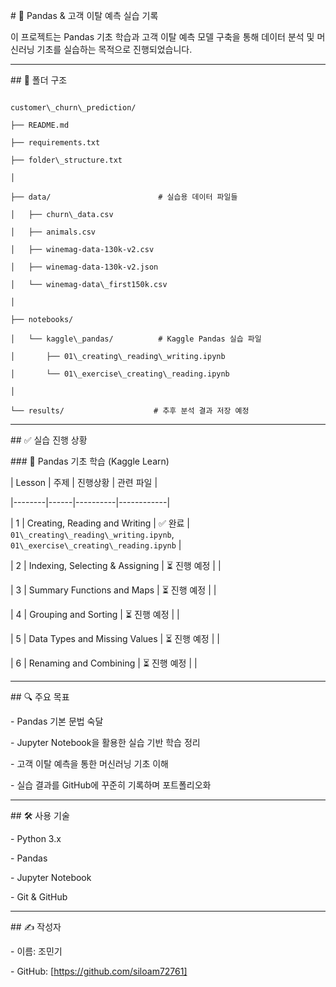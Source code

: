 \# 🧪 Pandas \& 고객 이탈 예측 실습 기록



이 프로젝트는 Pandas 기초 학습과 고객 이탈 예측 모델 구축을 통해 데이터 분석 및 머신러닝 기초를 실습하는 목적으로 진행되었습니다.



---



\## 📁 폴더 구조



```

customer\_churn\_prediction/

├── README.md

├── requirements.txt

├── folder\_structure.txt

│

├── data/                        # 실습용 데이터 파일들

│   ├── churn\_data.csv

│   ├── animals.csv

│   ├── winemag-data-130k-v2.csv

│   ├── winemag-data-130k-v2.json

│   └── winemag-data\_first150k.csv

│

├── notebooks/

│   └── kaggle\_pandas/          # Kaggle Pandas 실습 파일

│       ├── 01\_creating\_reading\_writing.ipynb

│       └── 01\_exercise\_creating\_reading.ipynb

│

└── results/                    # 추후 분석 결과 저장 예정

```



---



\## ✅ 실습 진행 상황



\### 📘 Pandas 기초 학습 (Kaggle Learn)



| Lesson | 주제 | 진행상황 | 관련 파일 |

|--------|------|----------|------------|

| 1 | Creating, Reading and Writing | ✅ 완료 | `01\_creating\_reading\_writing.ipynb`, `01\_exercise\_creating\_reading.ipynb` |

| 2 | Indexing, Selecting \& Assigning | ⏳ 진행 예정 | |

| 3 | Summary Functions and Maps | ⏳ 진행 예정 | |

| 4 | Grouping and Sorting | ⏳ 진행 예정 | |

| 5 | Data Types and Missing Values | ⏳ 진행 예정 | |

| 6 | Renaming and Combining | ⏳ 진행 예정 | |



---



\## 🔍 주요 목표



\- Pandas 기본 문법 숙달

\- Jupyter Notebook을 활용한 실습 기반 학습 정리

\- 고객 이탈 예측을 통한 머신러닝 기초 이해

\- 실습 결과를 GitHub에 꾸준히 기록하며 포트폴리오화



---



\## 🛠 사용 기술



\- Python 3.x

\- Pandas

\- Jupyter Notebook

\- Git \& GitHub



---



\## ✍️ 작성자



\- 이름: 조민기

\- GitHub: \[https://github.com/siloam72761]



